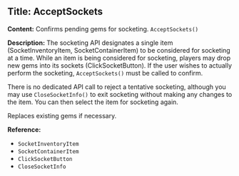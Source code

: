 ## Title: AcceptSockets

**Content:**
Confirms pending gems for socketing.
`AcceptSockets()`

**Description:**
The socketing API designates a single item (SocketInventoryItem, SocketContainerItem) to be considered for socketing at a time. While an item is being considered for socketing, players may drop new gems into its sockets (ClickSocketButton). If the user wishes to actually perform the socketing, `AcceptSockets()` must be called to confirm.

There is no dedicated API call to reject a tentative socketing, although you may use `CloseSocketInfo()` to exit socketing without making any changes to the item. You can then select the item for socketing again.

Replaces existing gems if necessary.

**Reference:**
- `SocketInventoryItem`
- `SocketContainerItem`
- `ClickSocketButton`
- `CloseSocketInfo`